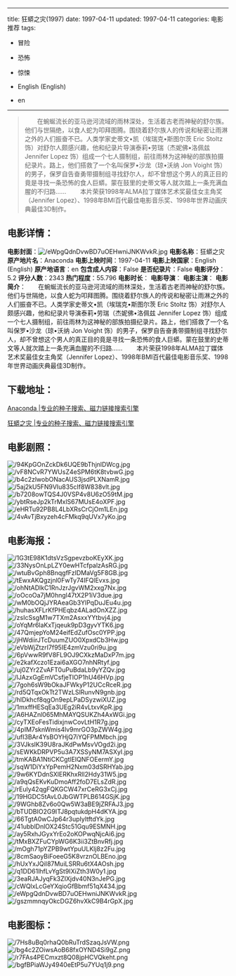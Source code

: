 
---
title: 狂蟒之灾(1997)
date: 1997-04-11
updated: 1997-04-11
categories: 电影推荐
tags:
- 冒险
- 恐怖
- 惊悚

- English (English)
- en
---


> 　　在蜿蜒流长的亚马逊河流域的雨林深处，生活着古老而神秘的舒尔族。他们与世隔绝，以食人蛇为叩拜图腾。围绕着舒尔族人的传说和秘密让雨淋之外的人们振奋不已。人类学家史蒂文•凯（埃瑞克•斯图尔茨 Eric Stoltz 饰）对舒尔人颇感兴趣，他和纪录片导演泰莉•劳瑞（杰妮佛•洛佩兹 Jennifer Lopez 饰）组成一个七人摄制组，前往雨林为这神秘的部族拍摄纪录片。路上，他们搭救了一个名叫保罗•沙龙（琼•沃纳 Jon Voight 饰）的男子，保罗自告奋勇带摄制组寻找舒尔人，却不曾想这个男人的真正目的竟是寻找一条恐怖的食人巨蟒。蒙在鼓里的史蒂文等人就次踏上一条充满血腥的不归路……  　　本片荣获1998年ALMA拉丁媒体艺术奖最佳女主角奖（Jennifer Lopez）、1998年BMI百代最佳电影音乐奖、1998年世界动画庆典最佳3D制作。

## **电影详情**：

**电影封面**：<img src="https://image.tmdb.org/t/p/w200/eWpgQdnDvwBD7uOEHwniJNKWvkR.jpg" alt="/eWpgQdnDvwBD7uOEHwniJNKWvkR.jpg" title="/eWpgQdnDvwBD7uOEHwniJNKWvkR.jpg">
**电影名称**：狂蟒之灾
**原产地片名**：Anaconda
**电影上映时间**：1997-04-11
**电影上映国家**：English (English)
**原产地语言**：en
**包含成人内容**：False
**是否纪录片**：False
**电影评分**：5.2
**评分人数**：2343
**热门程度**：55.796
**电影时长**：
**电影导演**：
**电影主演**：
**电影简介**：　　在蜿蜒流长的亚马逊河流域的雨林深处，生活着古老而神秘的舒尔族。他们与世隔绝，以食人蛇为叩拜图腾。围绕着舒尔族人的传说和秘密让雨淋之外的人们振奋不已。人类学家史蒂文•凯（埃瑞克•斯图尔茨 Eric Stoltz 饰）对舒尔人颇感兴趣，他和纪录片导演泰莉•劳瑞（杰妮佛•洛佩兹 Jennifer Lopez 饰）组成一个七人摄制组，前往雨林为这神秘的部族拍摄纪录片。路上，他们搭救了一个名叫保罗•沙龙（琼•沃纳 Jon Voight 饰）的男子，保罗自告奋勇带摄制组寻找舒尔人，却不曾想这个男人的真正目的竟是寻找一条恐怖的食人巨蟒。蒙在鼓里的史蒂文等人就次踏上一条充满血腥的不归路……  　　本片荣获1998年ALMA拉丁媒体艺术奖最佳女主角奖（Jennifer Lopez）、1998年BMI百代最佳电影音乐奖、1998年世界动画庆典最佳3D制作。

## **下载地址**：
[Anaconda |专业的种子搜索、磁力链接搜索引擎](https://movie.amd794.com:2083/?search=Anaconda&ordering=&mode=match_phrase&page_size=10&page=1)

[狂蟒之灾 |专业的种子搜索、磁力链接搜索引擎](https://movie.amd794.com:2083/?search=%E7%8B%82%E8%9F%92%E4%B9%8B%E7%81%BE&ordering=&mode=match_phrase&page_size=10&page=1)
 

## **电影剧照**：
<img src="https://image.tmdb.org/t/p/original/94KpGOnZckDk6UQE9bThjnlDWcg.jpg" alt="/94KpGOnZckDk6UQE9bThjnlDWcg.jpg" title="/94KpGOnZckDk6UQE9bThjnlDWcg.jpg"><img src="https://image.tmdb.org/t/p/original/vF8NCvR7YWUsZ4eSPM6tK8tvbwG.jpg" alt="/vF8NCvR7YWUsZ4eSPM6tK8tvbwG.jpg" title="/vF8NCvR7YWUsZ4eSPM6tK8tvbwG.jpg"><img src="https://image.tmdb.org/t/p/original/b4c2zlwobONacAUS3jsdPLXNamR.jpg" alt="/b4c2zlwobONacAUS3jsdPLXNamR.jpg" title="/b4c2zlwobONacAUS3jsdPLXNamR.jpg"><img src="https://image.tmdb.org/t/p/original/5aj2kU5FN9VIu835cIf8W838vlt.jpg" alt="/5aj2kU5FN9VIu835cIf8W838vlt.jpg" title="/5aj2kU5FN9VIu835cIf8W838vlt.jpg"><img src="https://image.tmdb.org/t/p/original/b7208owTQS4J0VSP4v8U6zO59tM.jpg" alt="/b7208owTQS4J0VSP4v8U6zO59tM.jpg" title="/b7208owTQS4J0VSP4v8U6zO59tM.jpg"><img src="https://image.tmdb.org/t/p/original/ybtRseJp2kTrMxlS67MUsE4oXPF.jpg" alt="/ybtRseJp2kTrMxlS67MUsE4oXPF.jpg" title="/ybtRseJp2kTrMxlS67MUsE4oXPF.jpg"><img src="https://image.tmdb.org/t/p/original/eHRTu92PB8L4LbXRsCrCjOm1LEn.jpg" alt="/eHRTu92PB8L4LbXRsCrCjOm1LEn.jpg" title="/eHRTu92PB8L4LbXRsCrCjOm1LEn.jpg"><img src="https://image.tmdb.org/t/p/original/4vAvTjBxyzeh4cFMkq9qUVx7yKo.jpg" alt="/4vAvTjBxyzeh4cFMkq9qUVx7yKo.jpg" title="/4vAvTjBxyzeh4cFMkq9qUVx7yKo.jpg">

## **电影海报**：
<img src="https://image.tmdb.org/t/p/original/1G3tE98K1dtsVzSgpevzboKEyXK.jpg" alt="/1G3tE98K1dtsVzSgpevzboKEyXK.jpg" title="/1G3tE98K1dtsVzSgpevzboKEyXK.jpg"><img src="https://image.tmdb.org/t/p/original/33NysOnLpLZY0ewHTcfpalzAsRG.jpg" alt="/33NysOnLpLZY0ewHTcfpalzAsRG.jpg" title="/33NysOnLpLZY0ewHTcfpalzAsRG.jpg"><img src="https://image.tmdb.org/t/p/original/wtuBvGph8BnqgfFzIDMaVg5F8GB.jpg" alt="/wtuBvGph8BnqgfFzIDMaVg5F8GB.jpg" title="/wtuBvGph8BnqgfFzIDMaVg5F8GB.jpg"><img src="https://image.tmdb.org/t/p/original/tEwxAKQgzjnl0FwTy74IFQlEvxs.jpg" alt="/tEwxAKQgzjnl0FwTy74IFQlEvxs.jpg" title="/tEwxAKQgzjnl0FwTy74IFQlEvxs.jpg"><img src="https://image.tmdb.org/t/p/original/ohNtADlkC1RnJzrJgvWM2xxg7Nx.jpg" alt="/ohNtADlkC1RnJzrJgvWM2xxg7Nx.jpg" title="/ohNtADlkC1RnJzrJgvWM2xxg7Nx.jpg"><img src="https://image.tmdb.org/t/p/original/oOcoOa7jM0hngl47tX2P1iV3due.jpg" alt="/oOcoOa7jM0hngl47tX2P1iV3due.jpg" title="/oOcoOa7jM0hngl47tX2P1iV3due.jpg"><img src="https://image.tmdb.org/t/p/original/wM0bOQjJYRAeaGb3YlPqDuJEu4u.jpg" alt="/wM0bOQjJYRAeaGb3YlPqDuJEu4u.jpg" title="/wM0bOQjJYRAeaGb3YlPqDuJEu4u.jpg"><img src="https://image.tmdb.org/t/p/original/huhasXFLrKfPHEqbz4ALadOnXZZ.jpg" alt="/huhasXFLrKfPHEqbz4ALadOnXZZ.jpg" title="/huhasXFLrKfPHEqbz4ALadOnXZZ.jpg"><img src="https://image.tmdb.org/t/p/original/zsIcSsgM1w7TXm2AsxxYYtbvj4.jpg" alt="/zsIcSsgM1w7TXm2AsxxYYtbvj4.jpg" title="/zsIcSsgM1w7TXm2AsxxYYtbvj4.jpg"><img src="https://image.tmdb.org/t/p/original/oYqMr6laKxTjqeuk9pD3gyvYTK6.jpg" alt="/oYqMr6laKxTjqeuk9pD3gyvYTK6.jpg" title="/oYqMr6laKxTjqeuk9pD3gyvYTK6.jpg"><img src="https://image.tmdb.org/t/p/original/47QmjepYoM24eifEdZufOsc0YPP.jpg" alt="/47QmjepYoM24eifEdZufOsc0YPP.jpg" title="/47QmjepYoM24eifEdZufOsc0YPP.jpg"><img src="https://image.tmdb.org/t/p/original/jHWdiirJTcDuumZUO0XpxdCb3Hw.jpg" alt="/jHWdiirJTcDuumZUO0XpxdCb3Hw.jpg" title="/jHWdiirJTcDuumZUO0XpxdCb3Hw.jpg"><img src="https://image.tmdb.org/t/p/original/eVbWjZtzrI7f95IE4zmVzu0ri9u.jpg" alt="/eVbWjZtzrI7f95IE4zmVzu0ri9u.jpg" title="/eVbWjZtzrI7f95IE4zmVzu0ri9u.jpg"><img src="https://image.tmdb.org/t/p/original/6pVwwR9fV8FL9OJ9CXkzMaDxP7m.jpg" alt="/6pVwwR9fV8FL9OJ9CXkzMaDxP7m.jpg" title="/6pVwwR9fV8FL9OJ9CXkzMaDxP7m.jpg"><img src="https://image.tmdb.org/t/p/original/e2kafXczo1Ezai6aXGO7nhNRtyf.jpg" alt="/e2kafXczo1Ezai6aXGO7nhNRtyf.jpg" title="/e2kafXczo1Ezai6aXGO7nhNRtyf.jpg"><img src="https://image.tmdb.org/t/p/original/uj0ZYr2ZvAFT0uPuBdaLb9yYZQv.jpg" alt="/uj0ZYr2ZvAFT0uPuBdaLb9yYZQv.jpg" title="/uj0ZYr2ZvAFT0uPuBdaLb9yYZQv.jpg"><img src="https://image.tmdb.org/t/p/original/lJAzxGgEmVCsfjeTlOP1hU46HVp.jpg" alt="/lJAzxGgEmVCsfjeTlOP1hU46HVp.jpg" title="/lJAzxGgEmVCsfjeTlOP1hU46HVp.jpg"><img src="https://image.tmdb.org/t/p/original/7goh6sW9bOkaJFWkyP12UCcRceR.jpg" alt="/7goh6sW9bOkaJFWkyP12UCcRceR.jpg" title="/7goh6sW9bOkaJFWkyP12UCcRceR.jpg"><img src="https://image.tmdb.org/t/p/original/rd5QTqxOkTt2TWzLSlRunvN9gnb.jpg" alt="/rd5QTqxOkTt2TWzLSlRunvN9gnb.jpg" title="/rd5QTqxOkTt2TWzLSlRunvN9gnb.jpg"><img src="https://image.tmdb.org/t/p/original/hIDkhcf8qgOn9epLPaDSyzwiXUZ.jpg" alt="/hIDkhcf8qgOn9epLPaDSyzwiXUZ.jpg" title="/hIDkhcf8qgOn9epLPaDSyzwiXUZ.jpg"><img src="https://image.tmdb.org/t/p/original/1mxffHESqEa3UEg2iR4vLtxvKpR.jpg" alt="/1mxffHESqEa3UEg2iR4vLtxvKpR.jpg" title="/1mxffHESqEa3UEg2iR4vLtxvKpR.jpg"><img src="https://image.tmdb.org/t/p/original/A6HAZnl065MhMAYQSUKZh4AxWGi.jpg" alt="/A6HAZnl065MhMAYQSUKZh4AxWGi.jpg" title="/A6HAZnl065MhMAYQSUKZh4AxWGi.jpg"><img src="https://image.tmdb.org/t/p/original/cyTXEoFesTidixjnwCovLtH1R7g.jpg" alt="/cyTXEoFesTidixjnwCovLtH1R7g.jpg" title="/cyTXEoFesTidixjnwCovLtH1R7g.jpg"><img src="https://image.tmdb.org/t/p/original/4pIM7sknWmis4lv9mrGO3pZWW4g.jpg" alt="/4pIM7sknWmis4lv9mrGO3pZWW4g.jpg" title="/4pIM7sknWmis4lv9mrGO3pZWW4g.jpg"><img src="https://image.tmdb.org/t/p/original/ufI3BAr4YsBOYHjQ7iYQFPMMbch.jpg" alt="/ufI3BAr4YsBOYHjQ7iYQFPMMbch.jpg" title="/ufI3BAr4YsBOYHjQ7iYQFPMMbch.jpg"><img src="https://image.tmdb.org/t/p/original/3VJkslK39U8raJKdPwMsvVOgd2i.jpg" alt="/3VJkslK39U8raJKdPwMsvVOgd2i.jpg" title="/3VJkslK39U8raJKdPwMsvVOgd2i.jpg"><img src="https://image.tmdb.org/t/p/original/sEWKkDRPVP5u3A7XSSyNM7ASXyI.jpg" alt="/sEWKkDRPVP5u3A7XSSyNM7ASXyI.jpg" title="/sEWKkDRPVP5u3A7XSSyNM7ASXyI.jpg"><img src="https://image.tmdb.org/t/p/original/tmKABA1NtiCKCgtlEIQNFOEermY.jpg" alt="/tmKABA1NtiCKCgtlEIQNFOEermY.jpg" title="/tmKABA1NtiCKCgtlEIQNFOEermY.jpg"><img src="https://image.tmdb.org/t/p/original/sqW1DiYxYpPemH2Nxm03dSRHYab.jpg" alt="/sqW1DiYxYpPemH2Nxm03dSRHYab.jpg" title="/sqW1DiYxYpPemH2Nxm03dSRHYab.jpg"><img src="https://image.tmdb.org/t/p/original/9w6KYDdnSXlERKhxRll2Hdy31W5.jpg" alt="/9w6KYDdnSXlERKhxRll2Hdy31W5.jpg" title="/9w6KYDdnSXlERKhxRll2Hdy31W5.jpg"><img src="https://image.tmdb.org/t/p/original/a9qQsEKvKuDmoAff2foD7ELsZdR.jpg" alt="/a9qQsEKvKuDmoAff2foD7ELsZdR.jpg" title="/a9qQsEKvKuDmoAff2foD7ELsZdR.jpg"><img src="https://image.tmdb.org/t/p/original/rEuly42qgFQKGCW47xrCeRG3xCj.jpg" alt="/rEuly42qgFQKGCW47xrCeRG3xCj.jpg" title="/rEuly42qgFQKGCW47xrCeRG3xCj.jpg"><img src="https://image.tmdb.org/t/p/original/19HGDC5tAvL0JbGWTPLB614GSjK.jpg" alt="/19HGDC5tAvL0JbGWTPLB614GSjK.jpg" title="/19HGDC5tAvL0JbGWTPLB614GSjK.jpg"><img src="https://image.tmdb.org/t/p/original/9WGhb8Zv6o0Qw5W3aBE9jZRFAJ3.jpg" alt="/9WGhb8Zv6o0Qw5W3aBE9jZRFAJ3.jpg" title="/9WGhb8Zv6o0Qw5W3aBE9jZRFAJ3.jpg"><img src="https://image.tmdb.org/t/p/original/bTUDBIO2G9ITJ8pqtukdpH4dKYA.jpg" alt="/bTUDBIO2G9ITJ8pqtukdpH4dKYA.jpg" title="/bTUDBIO2G9ITJ8pqtukdpH4dKYA.jpg"><img src="https://image.tmdb.org/t/p/original/66TgtA0wCJp64r3upIyltftdYk.jpg" alt="/66TgtA0wCJp64r3upIyltftdYk.jpg" title="/66TgtA0wCJp64r3upIyltftdYk.jpg"><img src="https://image.tmdb.org/t/p/original/41ubblDnlOX24Stc51Gqu9ESMNH.jpg" alt="/41ubblDnlOX24Stc51Gqu9ESMNH.jpg" title="/41ubblDnlOX24Stc51Gqu9ESMNH.jpg"><img src="https://image.tmdb.org/t/p/original/ay5RxhJGyxYrEo2oKOPwqNjcAi6.jpg" alt="/ay5RxhJGyxYrEo2oKOPwqNjcAi6.jpg" title="/ay5RxhJGyxYrEo2oKOPwqNjcAi6.jpg"><img src="https://image.tmdb.org/t/p/original/tMxBXZFuCYpWG6K3ii3ZtBnvRfj.jpg" alt="/tMxBXZFuCYpWG6K3ii3ZtBnvRfj.jpg" title="/tMxBXZFuCYpWG6K3ii3ZtBnvRfj.jpg"><img src="https://image.tmdb.org/t/p/original/mOgh71pYZPB9wtYpuULKlj8z2Fu.jpg" alt="/mOgh71pYZPB9wtYpuULKlj8z2Fu.jpg" title="/mOgh71pYZPB9wtYpuULKlj8z2Fu.jpg"><img src="https://image.tmdb.org/t/p/original/8cmSaoyBiFoeeG5K8vrznOLBEno.jpg" alt="/8cmSaoyBiFoeeG5K8vrznOLBEno.jpg" title="/8cmSaoyBiFoeeG5K8vrznOLBEno.jpg"><img src="https://image.tmdb.org/t/p/original/hUxYxJQiI87MuiLSRRu6tX4AOsh.jpg" alt="/hUxYxJQiI87MuiLSRRu6tX4AOsh.jpg" title="/hUxYxJQiI87MuiLSRRu6tX4AOsh.jpg"><img src="https://image.tmdb.org/t/p/original/q1DD61lhfLvYgSt9IXiZth3W0y1.jpg" alt="/q1DD61lhfLvYgSt9IXiZth3W0y1.jpg" title="/q1DD61lhfLvYgSt9IXiZth3W0y1.jpg"><img src="https://image.tmdb.org/t/p/original/3eaRJAJyqFk3ZIXjdv40N3nJePG.jpg" alt="/3eaRJAJyqFk3ZIXjdv40N3nJePG.jpg" title="/3eaRJAJyqFk3ZIXjdv40N3nJePG.jpg"><img src="https://image.tmdb.org/t/p/original/cWQlxLcGeYXqioGfBbmf51qX434.jpg" alt="/cWQlxLcGeYXqioGfBbmf51qX434.jpg" title="/cWQlxLcGeYXqioGfBbmf51qX434.jpg"><img src="https://image.tmdb.org/t/p/original/eWpgQdnDvwBD7uOEHwniJNKWvkR.jpg" alt="/eWpgQdnDvwBD7uOEHwniJNKWvkR.jpg" title="/eWpgQdnDvwBD7uOEHwniJNKWvkR.jpg"><img src="https://image.tmdb.org/t/p/original/gszmmnqyOkcDGZ6hvXkC9B4rGpX.jpg" alt="/gszmmnqyOkcDGZ6hvXkC9B4rGpX.jpg" title="/gszmmnqyOkcDGZ6hvXkC9B4rGpX.jpg">

## **电影图标**：
<img src="https://image.tmdb.org/t/p/original/7Hs8uBq0rhaQ0bRuTrdSzaqJsVW.png" alt="/7Hs8uBq0rhaQ0bRuTrdSzaqJsVW.png" title="/7Hs8uBq0rhaQ0bRuTrdSzaqJsVW.png"><img src="https://image.tmdb.org/t/p/original/bg4c2ZOiwsAoB68fxOYND4Si9gZ.png" alt="/bg4c2ZOiwsAoB68fxOYND4Si9gZ.png" title="/bg4c2ZOiwsAoB68fxOYND4Si9gZ.png"><img src="https://image.tmdb.org/t/p/original/r7FAs4PECmxzt8Q08jpHCVQkeht.png" alt="/r7FAs4PECmxzt8Q08jpHCVQkeht.png" title="/r7FAs4PECmxzt8Q08jpHCVQkeht.png"><img src="https://image.tmdb.org/t/p/original/bgfBPiaWJy4940eEtP5u7YUq1j9.png" alt="/bgfBPiaWJy4940eEtP5u7YUq1j9.png" title="/bgfBPiaWJy4940eEtP5u7YUq1j9.png">

